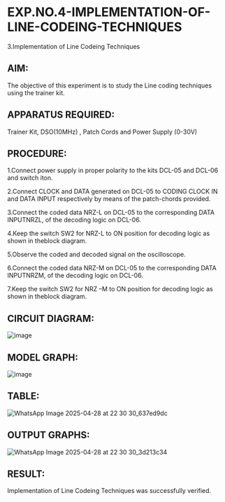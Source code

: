 # EXP.NO.4-IMPLEMENTATION-OF-LINE-CODEING-TECHNIQUES

3.Implementation of Line Codeing Techniques 
  
## AIM:

 The objective of this experiment is to study the Line coding techniques using the trainer kit.
 
## APPARATUS REQUIRED:

Trainer Kit, DSO(10MHz) , Patch Cords and Power Supply (0-30V) 

## PROCEDURE:

1.Connect power supply in proper polarity to the kits DCL-05 and DCL-06 and switch iton.

2.Connect CLOCK and DATA generated on DCL-05 to CODING CLOCK IN and DATA INPUT respectively by means of the patch-chords provided.

3.Connect the coded data NRZ-L on DCL-05 to the corresponding DATA INPUTNRZL, of the decoding logic on DCL-06.

4.Keep the switch SW2 for NRZ-L to ON position for decoding logic as shown in theblock diagram.

5.Observe the coded and decoded signal on the oscilloscope.

6.Connect the coded data NRZ-M on DCL-05 to the corresponding DATA INPUTNRZM, of the decoding logic on DCL-06.

7.Keep the switch SW2 for NRZ –M to ON position for decoding logic as shown in theblock diagram.

## CIRCUIT DIAGRAM:
![image](https://github.com/user-attachments/assets/4ab1ac53-f950-4c30-9ce0-cc110f6d9fcd)


## MODEL GRAPH:
![image](https://github.com/user-attachments/assets/76ae0e62-3481-452b-be86-765c6a0d9627)


## TABLE:
![WhatsApp Image 2025-04-28 at 22 30 30_637ed9dc](https://github.com/user-attachments/assets/38d42a40-42d7-4a4a-bb2a-d4a1ab066289)


## OUTPUT GRAPHS:
![WhatsApp Image 2025-04-28 at 22 30 30_3d213c34](https://github.com/user-attachments/assets/c3b9d3d0-bcd0-48d1-a131-5a5ecf388449)

## RESULT: 
Implementation of Line Codeing Techniques was successfully verified.
